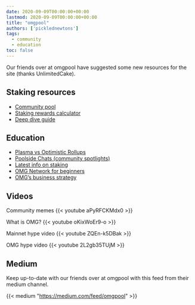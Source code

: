 ```yaml
---
date: 2020-09-09T00:00:00+00:00
lastmod: 2020-09-09T00:00:00+00:00
title: "omgpool"
authors: ['picklednewtons']
tags:
  - community
  - education
toc: false
---
```


Our friends over at omgpool have suggested some new resources for the site (thanks UnlimitedCake).

## Staking resources

* [Community pool](https://omgpool.org/)
* [Staking rewards calculator](https://omgpool.org/staking-rewards-calculator)
* [Deep dive guide](https://omgpool.org/guide/)

## Education

* [Plasma vs Optimistic Rollups](https://medium.com/omgpool/plasma-vs-optimistic-rollups-9808c2f64975)
* [Poolside Chats (community spotlights)](https://medium.com/omgpool)
* [Latest info on staking](https://medium.com/omgpool/omg-network-what-we-know-so-far-part-2-6e9db557c165)
* [OMG Network for beginners](https://medium.com/omgpool/the-omg-network-for-beginners-8aead34da727)
* [OMG’s business strategy](https://medium.com/omgpool/thoughts-on-omgs-cryptowinter-fud-deda06b89dd6)

## Videos

Community memes
{{< youtube aPyRFCKMdx0 >}}

What is OMG?
{{< youtube oKixWoEr9-o >}}

Mainnet hype video
{{< youtube ZQEn-k5DBak >}}

OMG hype video
{{< youtube 2L2gb35TUjM >}}

## Medium

Keep up-to-date with our friends over at omgpool with this feed from their medium channel.

{{< medium "https://medium.com/feed/omgpool" >}}
